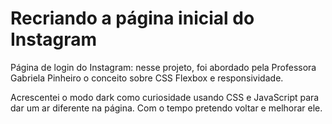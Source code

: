 # Recriando a página inicial do Instagram

Página de login do Instagram: nesse projeto, foi abordado pela Professora Gabriela Pinheiro o conceito sobre CSS Flexbox e responsividade. 



Acrescentei o modo dark como curiosidade usando CSS e JavaScript para dar um ar diferente na página. Com o tempo pretendo voltar e melhorar ele.